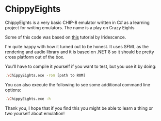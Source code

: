 # ChippyEights

ChippyEights is a very basic CHIP-8 emulator written in C# as a learning project for writing emulators. The name is a play on Crazy Eights

Some of this code was based on [this](https://youtu.be/YHkBgR6yvbY) tutorial by Iridescence.

I'm quite happy with how it turned out to be honest. It uses SFML as the rendering and audio library and it is based on .NET 8 so it should be pretty cross platform out of the box.

You'll have to compile it yourself if you want to test, but you use it by doing:
```bash
.\ChippyEights.exe -rom [path to ROM]
```
You can also execute the following to see some additional command line options:
```bash
.\ChippyEights.exe -h
```

Thank you, I hope that if you find this you might be able to learn a thing or two yourself about emulation!